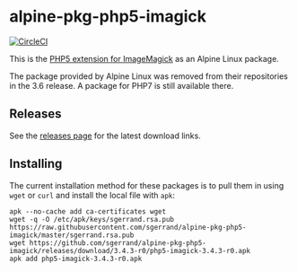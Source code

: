 # alpine-pkg-php5-imagick

[![CircleCI](https://circleci.com/gh/sgerrand/alpine-pkg-php5-imagick/tree/master.svg?style=svg)](https://circleci.com/gh/sgerrand/alpine-pkg-php5-imagick/tree/master)

This is the [PHP5 extension for ImageMagick][php-imagick] as an Alpine Linux package.

The package provided by Alpine Linux was removed from their repositories in the
3.6 release. A package for PHP7 is still available there.

## Releases

See the [releases page](https://github.com/sgerrand/alpine-pkg-php5-imagick/releases) for the latest
download links.

## Installing

The current installation method for these packages is to pull them in using
`wget` or `curl` and install the local file with `apk`:

    apk --no-cache add ca-certificates wget
    wget -q -O /etc/apk/keys/sgerrand.rsa.pub https://raw.githubusercontent.com/sgerrand/alpine-pkg-php5-imagick/master/sgerrand.rsa.pub
    wget https://github.com/sgerrand/alpine-pkg-php5-imagick/releases/download/3.4.3-r0/php5-imagick-3.4.3-r0.apk
    apk add php5-imagick-3.4.3-r0.apk

[php-imagick]: https://pecl.php.net/imagick
